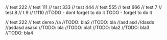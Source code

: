 // test 222
// test 111
// test 333
// test 444
// test 555
// test 666
// test 7
// test 8
// t 9
// t1110
//TODO - dont forget to do it
TODO - forget to do it

// test 222
// test demo
//a
//TODO: bla2
//TODO: bla
//asd asd
//dasds
//asdasd
asasd
//TODO: bla
//TODO: bla1
//TODO: bla2
//TODO: bla3
//TODO: bla4
